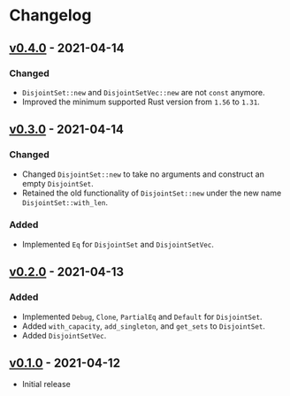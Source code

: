# Changelog

## [v0.4.0] - 2021-04-14

### Changed
- `DisjointSet::new` and `DisjointSetVec::new` are not `const` anymore. 
- Improved the minimum supported Rust version from `1.56` to `1.31`.


## [v0.3.0] - 2021-04-14

### Changed
- Changed `DisjointSet::new` to take no arguments and construct an empty `DisjointSet`. 
- Retained the old functionality of `DisjointSet::new` under the new name `DisjointSet::with_len`.

### Added
- Implemented `Eq` for `DisjointSet` and `DisjointSetVec`.

## [v0.2.0] - 2021-04-13

### Added
- Implemented `Debug`, `Clone`, `PartialEq` and `Default` for `DisjointSet`.
- Added `with_capacity`, `add_singleton`, and `get_sets` to `DisjointSet`.  
- Added `DisjointSetVec`.

## [v0.1.0] - 2021-04-12

- Initial release

[v0.1.0]: https://github.com/jogru0/disjoint/commit/15bb8dce2a5f33812fe237d19354a792612fd92c
[v0.2.0]: https://github.com/jogru0/disjoint/compare/v0.1.0...v0.2.0
[v0.3.0]: https://github.com/jogru0/disjoint/compare/v0.2.0...v0.3.0
[v0.4.0]: https://github.com/jogru0/disjoint/compare/v0.3.0...v0.4.0
